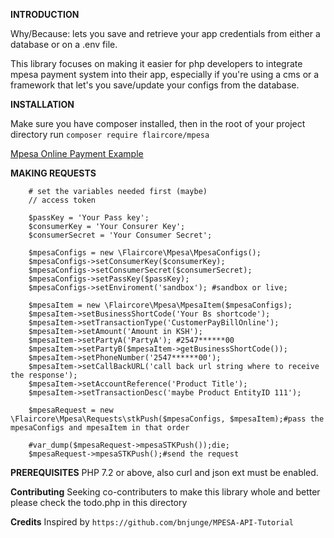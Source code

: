 
**INTRODUCTION**

Why/Because: lets you save and retrieve your app credentials from either a database or on a .env file.

This library focuses on making it easier for php developers to integrate mpesa payment system into their app, especially
if you're using a cms or a framework that let's you save/update your configs from the database. 

**INSTALLATION**

Make sure you have composer installed, then in the root of your project directory run 
`composer require flaircore/mpesa`

[Mpesa Online Payment Example](https://github.com/flaircore/php-mpesa/wiki/Home:)


**MAKING REQUESTS**


        # set the variables needed first (maybe)
        // access token
        
        $passKey = 'Your Pass key';
        $consumerKey = 'Your Consurer Key';
        $consumerSecret = 'Your Consumer Secret';

        $mpesaConfigs = new \Flaircore\Mpesa\MpesaConfigs();
        $mpesaConfigs->setConsumerKey($consumerKey);
        $mpesaConfigs->setConsumerSecret($consumerSecret);
        $mpesaConfigs->setPassKey($passKey);
        $mpesaConfigs->setEnviroment('sandbox'); #sandbox or live;

        $mpesaItem = new \Flaircore\Mpesa\MpesaItem($mpesaConfigs);
        $mpesaItem->setBusinessShortCode('Your Bs shortcode');
        $mpesaItem->setTransactionType('CustomerPayBillOnline');
        $mpesaItem->setAmount('Amount in KSH');
        $mpesaItem->setPartyA('PartyA'); #2547******00
        $mpesaItem->setPartyB($mpesaItem->getBusinessShortCode());
        $mpesaItem->setPhoneNumber('2547******00');
        $mpesaItem->setCallBackURL('call back url string where to receive the response');
        $mpesaItem->setAccountReference('Product Title');
        $mpesaItem->setTransactionDesc('maybe Product EntityID 111');

        $mpesaRequest = new \Flaircore\Mpesa\Requests\stkPush($mpesaConfigs, $mpesaItem);#pass the mpesaConfigs and mpesaItem in that order
        
        #var_dump($mpesaRequest->mpesaSTKPush());die;
        $mpesaRequest->mpesaSTKPush();#send the request
        
**PREREQUISITES**
PHP 7.2 or above, also
curl and json ext must be enabled.

**Contributing**
Seeking co-contributers to make this library whole and better
please check the todo.php in this directory

**Credits**
Inspired by `https://github.com/bnjunge/MPESA-API-Tutorial`
